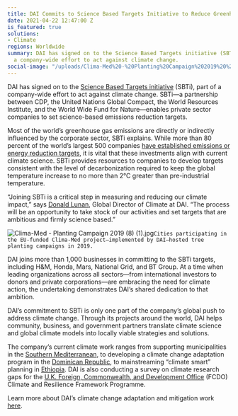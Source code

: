 ```yaml
---
title: DAI Commits to Science Based Targets Initiative to Reduce Greenhouse Gas Emissions
date: 2021-04-22 12:47:00 Z
is_featured: true
solutions:
- Climate
regions: Worldwide
summary: DAI has signed on to the Science Based Targets initiative (SBTi), part of
  a company-wide effort to act against climate change.
social-image: "/uploads/Clima-Med%20-%20Planting%20Campaign%202019%20%20(8)%20(1).jpg"
---
```


DAI has signed on to the [Science Based Targets initiative](https://sciencebasedtargets.org/) (SBTi), part of a company-wide effort to act against climate change. SBTi—a partnership between CDP, the United Nations Global Compact, the World Resources Institute, and the World Wide Fund for Nature—enables private sector companies to set science-based emissions reduction targets.

Most of the world’s greenhouse gas emissions are directly or indirectly influenced by the corporate sector, SBTi explains. While more than 80 percent of the world’s largest 500 companies [have established emissions or energy reduction targets](https://sciencebasedtargets.org/resources/legacy/2016/04/Science-Based-Targets-Call-to-Action-Brochure-English.pdf), it is vital that these investments align with current climate science. SBTi provides resources to companies to develop targets consistent with the level of decarbonization required to keep the global temperature increase to no more than 2°C greater than pre-industrial temperature.

<!--more-->

“Joining SBTi is a critical step in measuring and reducing our climate impact,” says [Donald Lunan](https://www.dai.com/who-we-are/our-team/donald-lunan), Global Director of Climate at DAI. “The process will be an opportunity to take stock of our activities and set targets that are ambitious and firmly science based.”

![Clima-Med - Planting Campaign 2019  (8) (1).jpg](/uploads/Clima-Med%20-%20Planting%20Campaign%202019%20%20(8)%20(1).jpg)`Cities participating in the EU-funded Clima-Med project—implemented by DAI—hosted tree planting campaigns in 2019.`

DAI joins more than 1,000 businesses in committing to the SBTi targets, including H&M, Honda, Mars, National Grid, and BT Group. At a time when leading organizations across all sectors—from international investors to donors and private corporations—are embracing the need for climate action, the undertaking demonstrates DAI’s shared dedication to that ambition.

DAI’s commitment to SBTi is only one part of the company’s global push to address climate change. Through its projects around the world, DAI helps community, business, and government partners translate climate science and global climate models into locally viable strategies and solutions.

The company’s current climate work ranges from supporting municipalities in the [Southern Mediterranean](https://www.dai.com/our-work/projects/regional-eu-for-climate-action-in-the-european-neighbourhood-instrument-eni-southern-neighbourhood), to developing a climate change adaptation program in the [Dominican Republic](https://www.dai.com/our-work/projects/dominican-republic-climate-change-adaptation), to  mainstreaming “climate smart” planning in [Ethiopia](https://www.dai.com/our-work/projects/ethiopia-technical-assistance-to-support-gcca-plus-mainstreaming-of-climate-smart-planning-and-implementation-approaches). DAI is also conducting a survey on climate research gaps for the [U.K. Foreign, Commonwealth, and Development Office](https://www.dai.com/our-work/projects/worldwide-expert-advisory-call-down-services-eacds) (FCDO) Climate and Resilience Framework Programme.

Learn more about DAI’s climate change adaptation and mitigation work [here](https://www.dai.com/our-work/solutions/environment-solutions/climate-change-adaptation-and-mitigation).